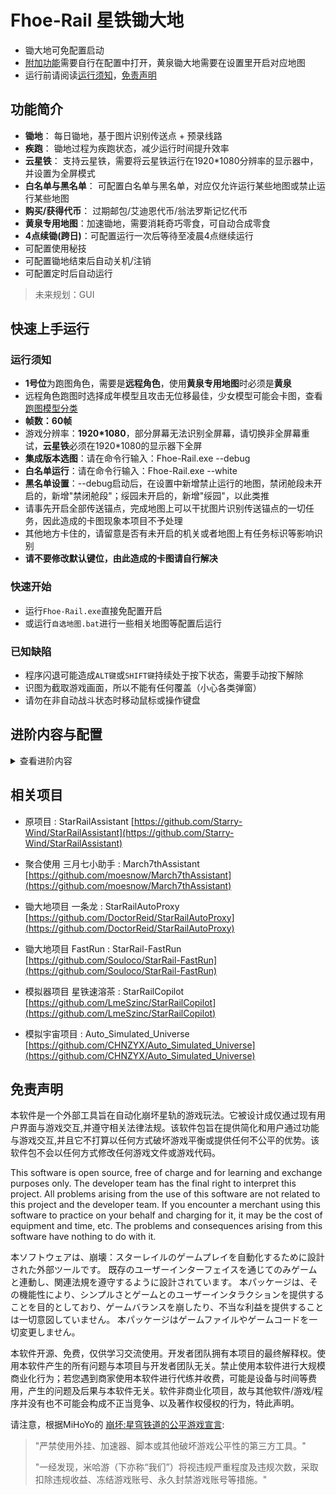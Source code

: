 # Fhoe-Rail 星铁锄大地

- 锄大地可免配置启动
- [附加功能](#进阶内容与配置)需要自行在配置中打开，黄泉锄大地需要在设置里开启对应地图
- 运行前请阅读[运行须知](#运行须知)，[免责声明](#免责声明)

## 功能简介

- **锄地**： 每日锄地，基于图片识别传送点 + 预录线路
- **疾跑**： 锄地过程为疾跑状态，减少运行时间提升效率
- **云星铁**： 支持云星铁，需要将云星铁运行在1920*1080分辨率的显示器中，并设置为全屏模式
- **白名单与黑名单**： 可配置白名单与黑名单，对应仅允许运行某些地图或禁止运行某些地图
- **购买/获得代币**： 过期邮包/艾迪恩代币/翁法罗斯记忆代币
- **黄泉专用地图**：加速锄地，需要消耗奇巧零食，可自动合成零食
- **4点续锄(跨日)**：可配置运行一次后等待至凌晨4点继续运行
- 可配置使用秘技
- 可配置锄地结束后自动关机/注销
- 可配置定时后自动运行

> 未来规划：GUI

## 快速上手运行

### 运行须知


- **1号位**为跑图角色，需要是**远程角色**，使用**黄泉专用地图**时必须是**黄泉**
- 远程角色跑图时选择成年模型且攻击无位移最佳，少女模型可能会卡图，查看[跑图模型分类](#跑图模型分类)
- **帧数：60帧**
- 游戏分辨率：**1920*1080**，部分屏幕无法识别全屏幕，请切换非全屏幕重试，**云星铁**必须在1920*1080的显示器下全屏
- **集成版本选图**：请在命令行输入：Fhoe-Rail.exe --debug
- **白名单运行**：请在命令行输入：Fhoe-Rail.exe --white
- **黑名单设置**：--debug启动后，在设置中新增禁止运行的地图，禁闭舱段未开启的，新增"禁闭舱段"；绥园未开启的，新增"绥园"，以此类推
- 请事先开启全部传送锚点，完成地图上可以干扰图片识别传送锚点的一切任务，因此造成的卡图现象本项目不予处理
- 其他地方卡住的，请留意是否有未开启的机关或者地图上有任务标识等影响识别
- **请不要修改默认键位，由此造成的卡图请自行解决**

### 快速开始

- 运行`Fhoe-Rail.exe`直接免配置开启
- 或运行`自选地图.bat`进行一些相关地图等配置后运行

### 已知缺陷

- 程序闪退可能造成`ALT键`或`SHIFT键`持续处于按下状态，需要手动按下解除
- 识图为截取游戏画面，所以不能有任何覆盖（小心各类弹窗）
- 请勿在非自动战斗状态时移动鼠标或操作键盘

## 进阶内容与配置
<details id="advanced-features">
<summary>查看进阶内容</summary>


### 跑图模型分类

现有模型分类（可能有误，待修正）：

| 模型 | 角色                                           |
| ---- | --------------------------------------------- |
| 少女 | 青雀、佩拉、符玄、三月七、艾丝妲              |
| 成女 | 阮•梅、托帕、黑天鹅、布洛妮娅、驭空、娜塔莎、 |
| 少年 | 无                                            |
| 成男 | 丹恒•饮月、瓦尔特                             |


### 地图选择

地图选择方式：以【debug模式运行】或直接运行【自选地图.bat】，选择【设置】，即可选择对应的地图

| 地图名称 | 地图说明 |
| ---------- | -------------------------------------------------------- |
| default       | 默认地图，适配大部分远程角色 |
| technique     | 已无人维护，<del>加入了较多的击打紫色秘技，且在战斗中使用较多秘技</del> |
| HuangQuan     | 黄泉专用地图，自行备足秘技零食 |


### 配置说明

配置文件为 config.json

配置对应项目时，是均为true，否均为false

| 配置项目 | 配置说明 |
| ----------------------- | ----------------------------------- |
| auto_final_fight_e | 是否允许每个地图最后一击改为秘技攻击 |
| auto_final_fight_e_cnt | 每个地图最后一击为秘技攻击上限次数 |
| allow_fight_e_buy_prop | 是否允许自动吃秘技零食，使用黄泉地图时会自动设置为允许 |
| auto_run_in_map | 是否允许在地图中疾跑 |
| detect_fight_status_time | 识别是否进入战斗的时间（秒），默认5 |
| map_version | 使用的地图文件夹 |
| main_map | 优先星球，1-空间站，2-雅利洛VI，3-仙舟，4-匹诺康尼 |
| allow_run_again | 是否允许每次运行连续锄地2次避免漏怪 |
| allow_run_next_day | 是否允许等待至下一个凌晨4点继续从头锄地 |
| allow_map_buy | 是否允许购买 代币 与 过期邮包 |
| allow_snack_buy | 是否允许购买并合成秘技零食的制作材料 |
| allow_memory_token | 是否允许获得翁法罗斯记忆代币 |


### 地图录制方式

感谢 [@AlisaCat](https://github.com/AlisaCat-S) 的贡献。


1. **操作限制**：
   - 禁止使用鼠标移动视角。
   - <del>只能使用方向键左右键来调整视角（脚本运行后方向键会映射为鼠标移动）。</del>
   - 录制过程中，每次只能按下一个有效按键，不能同时按下多个按键。

2. **录制规则**：
   - 脚本仅记录按键按下的时间和视角移动，不会记录停顿时间。
   - 推荐逐个按键慢速录制，以确保准确性。

3. **录制完成**：
   - 按下 `F9` 停止录制并保存。
   - 录制支持的按键包括 `W`、`S`、`A`、`D`、`F`、`R`、`X`、鼠标右键。
   - 其他键值需手动修改配置文件。

4. **输出与配置**：
   - 录制完成后会生成一个 `output(时间).json` 文件。
   - 将其重命名为目标地图的 JSON 文件名。
   - 同时将传送点截图重命名后保存到 `picture` 文件夹，即可使用。
   - 如果有新地图录制需求，可以提交到 `map` 分支，或者交由管理员提交。
4. **截图图片要求**
   - 截图文字识别，尽量避免有重复字样，如：支援舱段、禁闭舱段...此时应只截图支援和禁闭，否则一定识别不到就会乱点
   - 尽量不截图文字：便于以后适配多种语言版本
   - 截图图片尽量小：图片会越加越多，适当缩小截图范围

#### 地图 JSON 填写示例

```json
{
    "name": "乌拉乌拉-1",                     // 地图 JSON 文件名为 1-1_1.json
    "author": "Starry-Wind",                 // 作者名称（第二作者不得覆盖第一作者）
    "start": [                                 // 开局传送地图操作步骤
        {"map": 1},                            // 按下 m 键打开地图
        {"picture\\orientation_1.jpg": 1.5}, // 识别 orientation_1.jpg 图片后，移动鼠标到图片中间并按键
        {"picture\\map_1.jpg": 2},           // 识别区域名对应的图片，例如 "乌拉乌拉"
        {"picture\\map_1_point_1.jpg": 1.5}, // 第一个传送点的图片
        {"picture\\transfer.jpg": 1.5},      // "传送"文字的图片
        {"space": 1},                          // 按下 space 键
        {"b": 1},                              // 按下 b 键
        {"await": 5}                           // 等待 5 秒
    ]
}
```


### 键位映射

| 键位       | 映射                                                     |
| ---------- | -------------------------------------------------------- |
| other      | 未列出的任意键都视为移动键，后面的数字代表按下的时间长短 |
| X          | 进入战斗，map映射为fighting=1                            |
| 鼠标左键    | 打障碍物，map映射为fighting=2                            |
| f          | 交互键，后面的数字代表按下F键后等待的时间，默认15秒      |
| r/space   | 交互键，后面的数字代表反复按键的时间次数，间隔随机       |
| shutdown   | 关机标志，键值无意义，控制开关在配置文件中               |
| mouse_move | 视角转动，因数值计算复杂（不同设备数值不同），已被弃用   |
| scroll     | 鼠标滚轮滚动的数值，同样较为复杂，未被启用               |
| e          | 键值为1时，使用秘技并追加普通攻击              |
| e          | 键值为2时，仅使用秘技；适用于强化型秘技角色              |
| esc        | 只有键值为1时有意义，等同于按下了一次Esc键               |

---

### 全自动锄地流程

仅提供思路作为参考：
进入电脑bios开启来电自启功能，需智能插座*1（如米家智能插座3），定时开启电源（推荐峰谷电的谷电时间），将星铁的游戏快捷方式（不是启动器）放到map文件夹和开启自启动文件夹，开启跑完关机

缺点：遇到更新或者网络卡顿会卡死住（脚本未设计点击方案），所以建议再设定一个定时关闭电源（时间可参考之前跑完全图后的日志计时）

</details>

## 相关项目

- 原项目 : StarRailAssistant [https://github.com/Starry-Wind/StarRailAssistant](https://github.com/Starry-Wind/StarRailAssistant)

- 聚合使用 三月七小助手 : March7thAssistant [https://github.com/moesnow/March7thAssistant](https://github.com/moesnow/March7thAssistant)

- 锄大地项目 一条龙 : StarRailAutoProxy [https://github.com/DoctorReid/StarRailAutoProxy](https://github.com/DoctorReid/StarRailAutoProxy)

- 锄大地项目 FastRun : StarRail-FastRun [https://github.com/Souloco/StarRail-FastRun](https://github.com/Souloco/StarRail-FastRun)

- 模拟器项目 星铁速溶茶 : StarRailCopilot [https://github.com/LmeSzinc/StarRailCopilot](https://github.com/LmeSzinc/StarRailCopilot)

- 模拟宇宙项目 : Auto_Simulated_Universe [https://github.com/CHNZYX/Auto_Simulated_Universe](https://github.com/CHNZYX/Auto_Simulated_Universe)

## 免责声明

本软件是一个外部工具旨在自动化崩坏星轨的游戏玩法。它被设计成仅通过现有用户界面与游戏交互,并遵守相关法律法规。该软件包旨在提供简化和用户通过功能与游戏交互,并且它不打算以任何方式破坏游戏平衡或提供任何不公平的优势。该软件包不会以任何方式修改任何游戏文件或游戏代码。

This software is open source, free of charge and for learning and exchange purposes only. The developer team has the final right to interpret this project. All problems arising from the use of this software are not related to this project and the developer team. If you encounter a merchant using this software to practice on your behalf and charging for it, it may be the cost of equipment and time, etc. The problems and consequences arising from this software have nothing to do with it.

本ソフトウェアは、崩壊：スターレイルのゲームプレイを自動化するために設計された外部ツールです。 既存のユーザーインターフェイスを通じてのみゲームと連動し、関連法規を遵守するように設計されています。 本パッケージは、その機能性により、シンプルさとゲームとのユーザーインタラクションを提供することを目的としており、ゲームバランスを崩したり、不当な利益を提供することは一切意図していません。 本パッケージはゲームファイルやゲームコードを一切変更しません。

本软件开源、免费，仅供学习交流使用。开发者团队拥有本项目的最终解释权。使用本软件产生的所有问题与本项目与开发者团队无关。禁止使用本软件进行大规模商业化行为；若您遇到商家使用本软件进行代练并收费，可能是设备与时间等费用，产生的问题及后果与本软件无关。软件非商业化项目，故与其他软件/游戏/程序并没有也不可能会构成不正当竞争、以及著作权侵权的行为，特此声明。

请注意，根据MiHoYo的 [崩坏:星穹铁道的公平游戏宣言](https://sr.mihoyo.com/news/111246?nav=news&type=notice):

>"严禁使用外挂、加速器、脚本或其他破坏游戏公平性的第三方工具。"
>
>"一经发现，米哈游（下亦称“我们”）将视违规严重程度及违规次数，采取扣除违规收益、冻结游戏账号、永久封禁游戏账号等措施。"


